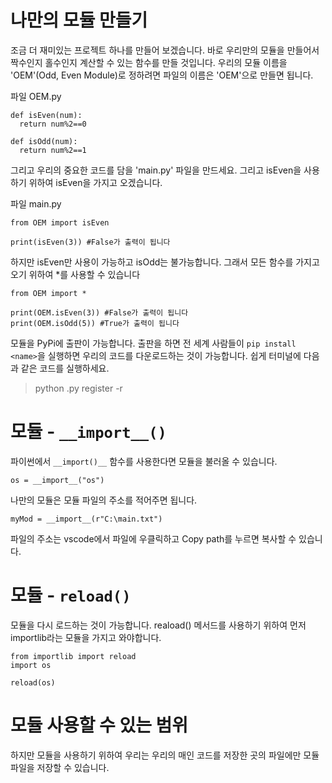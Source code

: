 
# 나만의 모듈 만들기
조금 더 재미있는 프로젝트 하나를 만들어 보겠습니다. 바로 우리만의 모듈을 만들어서 짝수인지 홀수인지 계산할 수 있는 함수를 만들 것입니다. 우리의 모듈 이름을 'OEM'(Odd, Even Module)로 정하려면 파일의 이름은 'OEM'으로 만들면 됩니다.

파일 OEM.py
```
def isEven(num):
  return num%2==0

def isOdd(num):
  return num%2==1
```

그리고 우리의 중요한 코드를 담을 'main.py' 파일을 만드세요. 그리고 isEven을 사용하기 위하여 isEven을 가지고 오겠습니다.

파일 main.py
```
from OEM import isEven

print(isEven(3)) #False가 출력이 됩니다
```

하지만 isEven만 사용이 가능하고 isOdd는 불가능합니다. 그래서 모든 함수를 가지고 오기 위하여 *를 사용할 수 있습니다

```
from OEM import *

print(OEM.isEven(3)) #False가 출력이 됩니다
print(OEM.isOdd(5)) #True가 출력이 됩니다
```

모듈을 PyPi에 출판이 가능합니다. 출판을 하면 전 세계 사람들이 `pip install <name>`을 실행하면 우리의 코드를 다운로드하는 것이 가능합니다. 쉽게 터미널에 다음과 같은 코드를 실행하세요.

> python <filename>.py register -r <name>


# 모듈 - `__import__()`
파이썬에서 `__import()__` 함수를 사용한다면 모듈을 불러올 수 있습니다.

```
os = __import__("os")
```

나만의 모듈은 모듈 파일의 주소를 적어주면 됩니다.

```
myMod = __import__(r"C:\main.txt")
```

파일의 주소는 vscode에서 파일에 우클릭하고 Copy path를 누르면 복사할 수 있습니다.

# 모듈 - `reload()`
모듈을 다시 로드하는 것이 가능합니다. reaload() 메서드를 사용하기 위하여 먼저 importlib라는 모듈을 가지고 와야합니다.

```
from importlib import reload
import os

reload(os)
```

# 모듈 사용할 수 있는 범위
하지만 모듈을 사용하기 위하여 우리는 우리의 매인 코드를 저장한 곳의 파일에만 모듈 파일을 저장할 수 있습니다.
